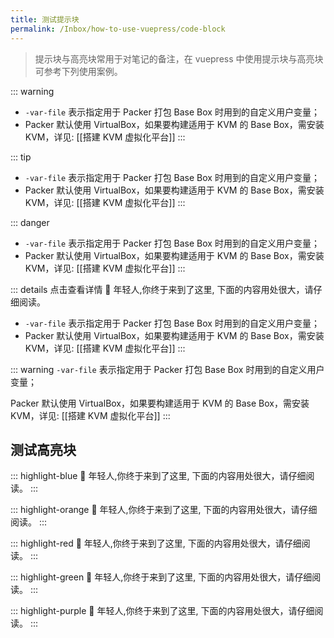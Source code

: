 ```yaml
---
title: 测试提示块
permalink: /Inbox/how-to-use-vuepress/code-block
---
```


> 提示块与高亮块常用于对笔记的备注，在 vuepress 中使用提示块与高亮块可参考下列使用案例。

::: warning
- `-var-file` 表示指定用于 Packer 打包 Base Box 时用到的自定义用户变量；
- Packer 默认使用 VirtualBox，如果要构建适用于 KVM 的 Base Box，需安装 KVM，详见: [[搭建 KVM 虚拟化平台]]
:::

::: tip
- `-var-file` 表示指定用于 Packer 打包 Base Box 时用到的自定义用户变量；
- Packer 默认使用 VirtualBox，如果要构建适用于 KVM 的 Base Box，需安装 KVM，详见: [[搭建 KVM 虚拟化平台]]
:::

::: danger 
- `-var-file` 表示指定用于 Packer 打包 Base Box 时用到的自定义用户变量；
- Packer 默认使用 VirtualBox，如果要构建适用于 KVM 的 Base Box，需安装 KVM，详见: [[搭建 KVM 虚拟化平台]]
:::

::: details 点击查看详情
📢 年轻人,你终于来到了这里, 下面的内容用处很大，请仔细阅读。
- `-var-file` 表示指定用于 Packer 打包 Base Box 时用到的自定义用户变量；
- Packer 默认使用 VirtualBox，如果要构建适用于 KVM 的 Base Box，需安装 KVM，详见: [[搭建 KVM 虚拟化平台]]
:::

::: warning
`-var-file` 表示指定用于 Packer 打包 Base Box 时用到的自定义用户变量；

Packer 默认使用 VirtualBox，如果要构建适用于 KVM 的 Base Box，需安装 KVM，详见: [[搭建 KVM 虚拟化平台]]
:::

## 测试高亮块

::: highlight-blue
📢 年轻人,你终于来到了这里, 下面的内容用处很大，请仔细阅读。
:::

::: highlight-orange
📢 年轻人,你终于来到了这里, 下面的内容用处很大，请仔细阅读。
:::

::: highlight-red
📢 年轻人,你终于来到了这里, 下面的内容用处很大，请仔细阅读。
:::

::: highlight-green
📢 年轻人,你终于来到了这里, 下面的内容用处很大，请仔细阅读。
:::

::: highlight-purple
📢 年轻人,你终于来到了这里, 下面的内容用处很大，请仔细阅读。
:::